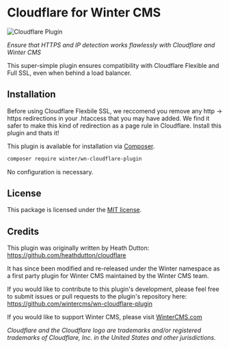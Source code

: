# Cloudflare for Winter CMS

![Cloudflare Plugin](https://user-images.githubusercontent.com/15900351/193173187-451bca1a-f484-4c41-b5d1-f01e49d2c765.png)

*Ensure that HTTPS and IP detection works flawlessly with Cloudflare and Winter CMS*

This super-simple plugin ensures compatibility with Cloudflare Flexible and Full SSL, even when behind a load balancer.

## Installation

Before using Cloudflare Flexbile SSL, we reccomend you remove any http -> https redirections in your .htaccess that you may have added. We find it safer to make this kind of redirection as a page rule in Cloudflare. Install this plugin and thats it!

This plugin is available for installation via [Composer](http://getcomposer.org/).

```bash
composer require winter/wn-cloudflare-plugin
```

No configuration is necessary.

## License

This package is licensed under the [MIT license](https://github.com/wintercms/wn-cloudflare-plugin/blob/master/LICENSE.txt).

## Credits
This plugin was originally written by Heath Dutton: https://github.com/heathdutton/cloudflare

It has since been modified and re-released under the Winter namespace as a first party plugin for Winter CMS maintained by the Winter CMS team.

If you would like to contribute to this plugin's development, please feel free to submit issues or pull requests to the plugin's repository here: https://github.com/wintercms/wn-cloudflare-plugin

If you would like to support Winter CMS, please visit [WinterCMS.com](https://wintercms.com/support)

*Cloudflare and the Cloudflare logo are trademarks and/or registered trademarks of Cloudflare, Inc. in the United States and other jurisdictions.*
